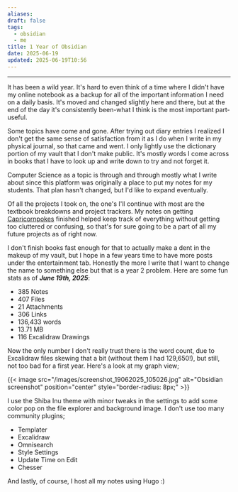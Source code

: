```yaml
---
aliases:
draft: false
tags:
  - obsidian
  - me
title: 1 Year of Obsidian
date: 2025-06-19
updated: 2025-06-19T10:56
---
```


---

It has been a wild year. It's hard to even think of a time where I didn't have my online notebook as a backup for all of the important information I need on a daily basis. It's moved and changed slightly here and there, but at the end of the day it's consistently been-what I think is the most important part-useful.

Some topics have come and gone. After trying out diary entries I realized I don't get the same sense of satisfaction from it as I do when I write in my physical journal, so that came and went. I only lightly use the dictionary portion of my vault that I don't make public. It's mostly words I come across in books that I have to look up and write down to try and not forget it.

Computer Science as a topic is through and through mostly what I write about since this platform was originally a place to put my notes for my students. That plan hasn't changed, but I'd like to expand eventually.

Of all the projects I took on, the one's I'll continue with most are the textbook breakdowns and project trackers. My notes on getting [Capricornpokes](https://www.capricornpokes.com) finished helped keep track of everything without getting too cluttered or confusing, so that's for sure going to be a part of all my future projects as of right now.

I don't finish books fast enough for that to actually make a dent in the makeup of my vault, but I hope in a few years time to have more posts under the entertainment tab. Honestly the more I write that I want to change the name to something else but that is a year 2 problem. Here are some fun stats as of **_June 19th, 2025_**:

- 385 Notes
- 407 Files
- 21 Attachments
- 306 Links
- 136,433 words
- 13.71 MB
- 116 Excalidraw Drawings

Now the only number I don't really trust there is the word count, due to Excalidraw files skewing that a bit (without them I had 129,650!), but still, not too bad for a first year. Here's a look at my graph view;

{{< image src="/images/screenshot_19062025_105026.jpg" alt="Obsidian screenshot" position="center" style="border-radius: 8px;" >}}

I use the Shiba Inu theme with minor tweaks in the settings to add some color pop on the file explorer and background image. I don't use too many community plugins;

- Templater
- Excalidraw
- Omnisearch
- Style Settings
- Update Time on Edit
- Chesser

And lastly, of course, I host all my notes using Hugo :)
